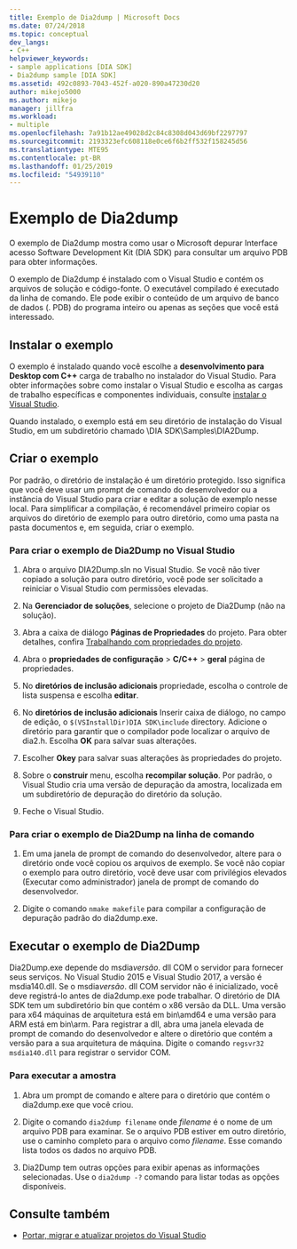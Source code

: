 ```yaml
---
title: Exemplo de Dia2dump | Microsoft Docs
ms.date: 07/24/2018
ms.topic: conceptual
dev_langs:
- C++
helpviewer_keywords:
- sample applications [DIA SDK]
- Dia2dump sample [DIA SDK]
ms.assetid: 492c0893-7043-452f-a020-890a47230d20
author: mikejo5000
ms.author: mikejo
manager: jillfra
ms.workload:
- multiple
ms.openlocfilehash: 7a91b12ae49028d2c84c8308d043d69bf2297797
ms.sourcegitcommit: 2193323efc608118e0ce6f6b2ff532f158245d56
ms.translationtype: MTE95
ms.contentlocale: pt-BR
ms.lasthandoff: 01/25/2019
ms.locfileid: "54939110"
---
```

# <a name="dia2dump-sample"></a>Exemplo de Dia2dump

O exemplo de Dia2dump mostra como usar o Microsoft depurar Interface acesso Software Development Kit (DIA SDK) para consultar um arquivo PDB para obter informações.

O exemplo de Dia2dump é instalado com o Visual Studio e contém os arquivos de solução e código-fonte. O executável compilado é executado da linha de comando. Ele pode exibir o conteúdo de um arquivo de banco de dados (. PDB) do programa inteiro ou apenas as seções que você está interessado.

## <a name="install-the-sample"></a>Instalar o exemplo

O exemplo é instalado quando você escolhe a **desenvolvimento para Desktop com C++** carga de trabalho no instalador do Visual Studio. Para obter informações sobre como instalar o Visual Studio e escolha as cargas de trabalho específicas e componentes individuais, consulte [instalar o Visual Studio](../../install/install-visual-studio.md).

Quando instalado, o exemplo está em seu diretório de instalação do Visual Studio, em um subdiretório chamado \DIA SDK\Samples\DIA2Dump.

## <a name="build-the-sample"></a>Criar o exemplo

Por padrão, o diretório de instalação é um diretório protegido. Isso significa que você deve usar um prompt de comando do desenvolvedor ou a instância do Visual Studio para criar e editar a solução de exemplo nesse local. Para simplificar a compilação, é recomendável primeiro copiar os arquivos do diretório de exemplo para outro diretório, como uma pasta na pasta documentos e, em seguida, criar o exemplo.

### <a name="to-build-the-dia2dump-sample-in-visual-studio"></a>Para criar o exemplo de Dia2Dump no Visual Studio

1. Abra o arquivo DIA2Dump.sln no Visual Studio. Se você não tiver copiado a solução para outro diretório, você pode ser solicitado a reiniciar o Visual Studio com permissões elevadas.

1. Na **Gerenciador de soluções**, selecione o projeto de Dia2Dump (não na solução).

1. Abra a caixa de diálogo **Páginas de Propriedades** do projeto. Para obter detalhes, confira [Trabalhando com propriedades do projeto](/cpp/ide/working-with-project-properties).

1. Abra o **propriedades de configuração** > **C/C++** > **geral** página de propriedades.

1. No **diretórios de inclusão adicionais** propriedade, escolha o controle de lista suspensa e escolha **editar**.

1. No **diretórios de inclusão adicionais** Inserir caixa de diálogo, no campo de edição, o `$(VSInstallDir)DIA SDK\include` directory. Adicione o diretório para garantir que o compilador pode localizar o arquivo de dia2.h. Escolha **OK** para salvar suas alterações.

1. Escolher **Okey** para salvar suas alterações às propriedades do projeto.

1. Sobre o **construir** menu, escolha **recompilar solução**. Por padrão, o Visual Studio cria uma versão de depuração da amostra, localizada em um subdiretório de depuração do diretório da solução.

1. Feche o Visual Studio.

### <a name="to-build-the-dia2dump-sample-at-the-command-line"></a>Para criar o exemplo de Dia2Dump na linha de comando

1. Em uma janela de prompt de comando do desenvolvedor, altere para o diretório onde você copiou os arquivos de exemplo. Se você não copiar o exemplo para outro diretório, você deve usar com privilégios elevados (Executar como administrador) janela de prompt de comando do desenvolvedor.

1. Digite o comando `nmake makefile` para compilar a configuração de depuração padrão do dia2dump.exe.

## <a name="run-the-dia2dump-sample"></a>Executar o exemplo de Dia2Dump

Dia2Dump.exe depende do msdia*versão*. dll COM o servidor para fornecer seus serviços. No Visual Studio 2015 e Visual Studio 2017, a versão é msdia140.dll. Se o msdia*versão*. dll COM servidor não é inicializado, você deve registrá-lo antes de dia2dump.exe pode trabalhar. O diretório de DIA SDK tem um subdiretório bin que contém o x86 versão da DLL. Uma versão para x64 máquinas de arquitetura está em bin\amd64 e uma versão para ARM está em bin\arm. Para registrar a dll, abra uma janela elevada de prompt de comando do desenvolvedor e altere o diretório que contém a versão para a sua arquitetura de máquina. Digite o comando `regsvr32 msdia140.dll` para registrar o servidor COM.

### <a name="to-run-the-sample"></a>Para executar a amostra

1. Abra um prompt de comando e altere para o diretório que contém o dia2dump.exe que você criou.

1. Digite o comando `dia2dump filename` onde *filename* é o nome de um arquivo PDB para examinar. Se o arquivo PDB estiver em outro diretório, use o caminho completo para o arquivo como *filename*. Esse comando lista todos os dados no arquivo PDB.

1. Dia2Dump tem outras opções para exibir apenas as informações selecionadas. Use o `dia2dump -?` comando para listar todas as opções disponíveis.

## <a name="see-also"></a>Consulte também

- [Portar, migrar e atualizar projetos do Visual Studio](../../porting/port-migrate-and-upgrade-visual-studio-projects.md)  
